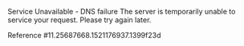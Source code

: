 Service Unavailable - DNS failure The server is temporarily unable to service your request. Please try again later.

Reference #11.25687668.1521176937.1399f23d